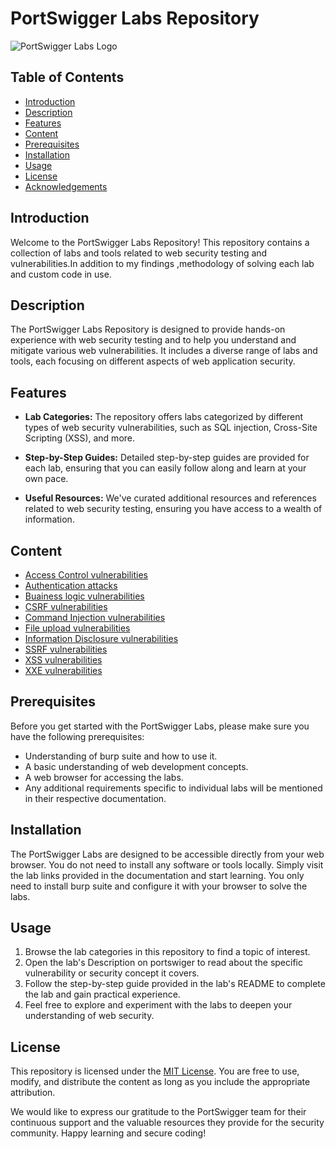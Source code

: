# PortSwigger Labs Repository

![PortSwigger Labs Logo](https://www.qbssoftware.com/image/cache/catalog/Vendor%20Logos/PORTSWIGGE-600x315w.png)

## Table of Contents
- [Introduction](#introduction)
- [Description](#description)
- [Features](#features)
- [Content](#Content)
- [Prerequisites](#prerequisites)
- [Installation](#installation)
- [Usage](#usage)
- [License](#license)
- [Acknowledgements](#acknowledgements)

## Introduction

Welcome to the PortSwigger Labs Repository! This repository contains a collection of labs and tools related to web security testing and vulnerabilities.In addition to my findings ,methodology of solving each lab and custom code in use.
## Description

The PortSwigger Labs Repository is designed to provide hands-on experience with web security testing and to help you understand and mitigate various web vulnerabilities. It includes a diverse range of labs and tools, each focusing on different aspects of web application security.

## Features

- **Lab Categories:** The repository offers labs categorized by different types of web security vulnerabilities, such as SQL injection, Cross-Site Scripting (XSS), and more.

- **Step-by-Step Guides:** Detailed step-by-step guides are provided for each lab, ensuring that you can easily follow along and learn at your own pace.

- **Useful Resources:** We've curated additional resources and references related to web security testing, ensuring you have access to a wealth of information.

## Content
- [Access Control vulnerabilities](https://github.com/MedhatHassan/PortSwiggerLabs/tree/main/AccessControl)
- [Authentication attacks](https://github.com/MedhatHassan/PortSwiggerLabs/tree/main/Authentication)
- [Buainess logic vulnerabilities](https://github.com/MedhatHassan/PortSwiggerLabs/tree/main/BusinessLogicVulnerabilities)
- [CSRF vulnerabilities](https://github.com/MedhatHassan/PortSwiggerLabs/tree/main/CSRF)
- [Command Injection vulnerabilities](https://github.com/MedhatHassan/PortSwiggerLabs/tree/main/CommandInjection)
- [File upload vulnerabilities](https://github.com/MedhatHassan/PortSwiggerLabs/tree/main/FileUploadVulnerabilities)
- [Information Disclosure vulnerabilities](https://github.com/MedhatHassan/PortSwiggerLabs/tree/main/InformationDisclosure)
- [SSRF vulnerabilities](https://github.com/MedhatHassan/PortSwiggerLabs/tree/main/SSRF)
- [XSS vulnerabilities](https://github.com/MedhatHassan/PortSwiggerLabs/tree/main/XSS)
- [XXE vulnerabilities](https://github.com/MedhatHassan/PortSwiggerLabs/tree/main/XXE)

## Prerequisites

Before you get started with the PortSwigger Labs, please make sure you have the following prerequisites:
- Understanding of burp suite and how to use it.
- A basic understanding of web development concepts.
- A web browser for accessing the labs.
- Any additional requirements specific to individual labs will be mentioned in their respective documentation.

## Installation

The PortSwigger Labs are designed to be accessible directly from your web browser. You do not need to install any software or tools locally. Simply visit the lab links provided in the documentation and start learning.
You only need to install burp suite and configure it with your browser to solve the labs.

## Usage

1. Browse the lab categories in this repository to find a topic of interest.
2. Open the lab's Description on portswiger to read about the specific vulnerability or security concept it covers.
3. Follow the step-by-step guide provided in the lab's README to complete the lab and gain practical experience.
4. Feel free to explore and experiment with the labs to deepen your understanding of web security.

## License

This repository is licensed under the [MIT License](LICENSE.md). You are free to use, modify, and distribute the content as long as you include the appropriate attribution.

We would like to express our gratitude to the PortSwigger team for their continuous support and the valuable resources they provide for the security community.
Happy learning and secure coding!
